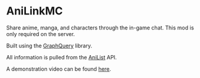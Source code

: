 # AniLinkMC

Share anime, manga, and characters through the in-game chat. This mod is only required on the server.

Built using the [GraphQuery](https://github.com/M36U/GraphQuery) library. 

All information is pulled from the [AniList](https://anilist.co) API.

A demonstration video can be found [here](https://streamable.com/hr3bb).